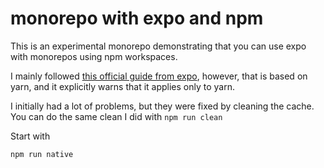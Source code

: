 # monorepo with expo and npm

This is an experimental monorepo demonstrating that you can use expo with monorepos using npm workspaces.

I mainly followed [this official guide from expo](https://docs.expo.dev/guides/monorepos/), however, that is based on yarn, and it explicitly warns that it applies only to yarn.

I initially had a lot of problems, but they were fixed by cleaning the cache. You can do the same clean I did with `npm run clean`

Start with

```bash
npm run native
```
